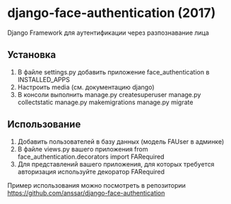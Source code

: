 # django-face-authentication (2017)

Django Framework для аутентификации через разпознавание лица

## Установка
1) В файле settings.py добавить приложение face_authentication в INSTALLED_APPS
2) Настроить media (см. документацию django)
3) В консоли выполнить
   manage.py createsuperuser
   manage.py collectstatic
   manage.py makemigrations
   manage.py migrate

## Использование
1) Добавить пользователей в базу данных (модель FAUser в админке)
2) В файле views.py вашего приложения
   from face_authentication.decorators import FARequired
3) Для представлений вашего приложения, для которых требуется авторизация используйте декоратор FARequired

Пример использования можно посмотреть в репозитории
https://github.com/anssar/django-face-authentication
